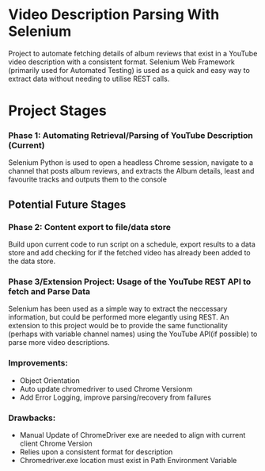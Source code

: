 # Video Description Parsing With Selenium
Project to automate fetching details of album reviews that exist in a YouTube video description with a consistent format. Selenium Web Framework (primarily used for Automated Testing) is used as a quick and easy way to extract data without needing to utilise REST calls.

# Project Stages

### Phase 1: Automating Retrieval/Parsing of YouTube Description (Current)
Selenium Python is used to open a headless Chrome session, navigate to a channel that posts album reviews, and extracts the Album details, least and favourite tracks and outputs them to the console

## Potential Future Stages
### Phase 2: Content export to file/data store
Build upon current code to run script on a schedule, export results to a data store and add checking for if the fetched video has already been added to the data store.

### Phase 3/Extension Project: Usage of the YouTube REST API to fetch and Parse Data
Selenium has been used as a simple way to extract the neccessary information, but could be performed more elegantly using REST. An extension to this project would be to provide the same functionality (perhaps with variable channel names) using the YouTube API(if possible) to parse more video descriptions.

### Improvements:
- Object Orientation
- Auto update chromedriver to used Chrome Versionm
- Add Error Logging, improve parsing/recovery from failures

### Drawbacks:
- Manual Update of ChromeDriver exe are needed to align with current client Chrome Version
- Relies upon a consistent format for description
- Chromedriver.exe location must exist in Path Environment Variable

